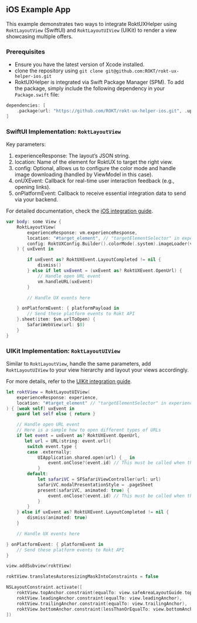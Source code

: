 ## iOS Example App

This example demonstrates two ways to integrate RoktUXHelper using `RoktLayoutView` (SwiftUI) and `RoktLayoutUIView` (UIKit) to render a view showcasing multiple offers.

### Prerequisites

- Ensure you have the latest version of Xcode installed.
- clone the repository using `git clone git@github.com:ROKT/rokt-ux-helper-ios.git`
- RoktUXHelper is integrated via Swift Package Manager (SPM). To add the package, simply include the following dependency in your `Package.swift` file:

```swift
dependencies: [
    .package(url: "https://github.com/ROKT/rokt-ux-helper-ios.git", .upToNextMajor(from: "0.1.0"))
]
```

### SwiftUI Implementation: `RoktLayoutView`

Key parameters:

1. experienceResponse: The layout’s JSON string.
2. location: Name of the element for RoktUX to target the right view.
3. config: Optional, allows us to configure the color mode and handle image downloading (handled by ViewModel in this case).
4. onUXEvent: Callback for real-time user interaction feedback (e.g., opening links).
5. onPlatformEvent: Callback to receive essential integration data to send via your backend.

For detailed documentation, check the [iOS integration guide](https://docs.rokt.com/server-to-server/ios?platform=swiftui).

```swift
var body: some View {
    RoktLayoutView(
        experienceResponse: vm.experienceResponse,
        location: "#target_element", // "targetElementSelector" in experience JSON file
        config: RoktUXConfig.Builder().colorMode(.system).imageLoader(vm).build()
    ) { uxEvent in

        if uxEvent as? RoktUXEvent.LayoutCompleted != nil {
            dismiss()
        } else if let uxEvent = (uxEvent as? RoktUXEvent.OpenUrl) {
            // Handle open URL event
            vm.handleURL(uxEvent)
        }

        // Handle UX events here

    } onPlatformEvent: { platformPayload in
        // Send these platform events to Rokt API
    }.sheet(item: $vm.urlToOpen) {
        SafariWebView(url: $0)
    }
}
```

### UIKit Implementation: `RoktLayoutUIView`

Similar to `RoktLayoutView`, handle the same parameters, add `RoktLayoutUIView` to your view hierarchy and layout your views accordingly.

For more details, refer to the [UIKit integration guide](https://docs.rokt.com/server-to-server/ios?platform=uikit).

```swift
let roktView = RoktLayoutUIView(
    experienceResponse: experience,
    location: "#target_element" // "targetElementSelector" in experience JSON file
) { [weak self] uxEvent in
    guard let self else { return }

    // Handle open URL event
    // Here is a sample how to open different types of URLs
    if let event = uxEvent as? RoktUXEvent.OpenUrl,
       let url = URL(string: event.url){
        switch event.type {
        case .externally:
            UIApplication.shared.open(url) { _ in
                event.onClose?(event.id) // This must be called when the user is ready for the next offer
            }
        default:
            let safariVC = SFSafariViewController(url: url)
            safariVC.modalPresentationStyle = .pageSheet
            present(safariVC, animated: true) {
                event.onClose?(event.id) // This must be called when the user is ready for the next offer
            }
        }
    } else if uxEvent as? RoktUXEvent.LayoutCompleted != nil {
        dismiss(animated: true)
    }

    // Handle UX events here

} onPlatformEvent: { platformEvent in
    // Send these platform events to Rokt API
}

view.addSubview(roktView)

roktView.translatesAutoresizingMaskIntoConstraints = false

NSLayoutConstraint.activate([
    roktView.topAnchor.constraint(equalTo: view.safeAreaLayoutGuide.topAnchor, constant: 100),
    roktView.leadingAnchor.constraint(equalTo: view.leadingAnchor),
    roktView.trailingAnchor.constraint(equalTo: view.trailingAnchor),
    roktView.bottomAnchor.constraint(lessThanOrEqualTo: view.bottomAnchor)
])

```
